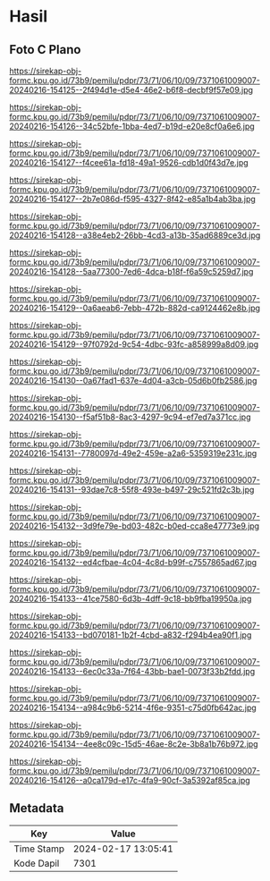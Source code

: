 # Hasil

## Foto C Plano

https://sirekap-obj-formc.kpu.go.id/73b9/pemilu/pdpr/73/71/06/10/09/7371061009007-20240216-154125--2f494d1e-d5e4-46e2-b6f8-decbf9f57e09.jpg

https://sirekap-obj-formc.kpu.go.id/73b9/pemilu/pdpr/73/71/06/10/09/7371061009007-20240216-154126--34c52bfe-1bba-4ed7-b19d-e20e8cf0a6e6.jpg

https://sirekap-obj-formc.kpu.go.id/73b9/pemilu/pdpr/73/71/06/10/09/7371061009007-20240216-154127--f4cee61a-fd18-49a1-9526-cdb1d0f43d7e.jpg

https://sirekap-obj-formc.kpu.go.id/73b9/pemilu/pdpr/73/71/06/10/09/7371061009007-20240216-154127--2b7e086d-f595-4327-8f42-e85a1b4ab3ba.jpg

https://sirekap-obj-formc.kpu.go.id/73b9/pemilu/pdpr/73/71/06/10/09/7371061009007-20240216-154128--a38e4eb2-26bb-4cd3-a13b-35ad6889ce3d.jpg

https://sirekap-obj-formc.kpu.go.id/73b9/pemilu/pdpr/73/71/06/10/09/7371061009007-20240216-154128--5aa77300-7ed6-4dca-b18f-f6a59c5259d7.jpg

https://sirekap-obj-formc.kpu.go.id/73b9/pemilu/pdpr/73/71/06/10/09/7371061009007-20240216-154129--0a6aeab6-7ebb-472b-882d-ca9124462e8b.jpg

https://sirekap-obj-formc.kpu.go.id/73b9/pemilu/pdpr/73/71/06/10/09/7371061009007-20240216-154129--97f0792d-9c54-4dbc-93fc-a858999a8d09.jpg

https://sirekap-obj-formc.kpu.go.id/73b9/pemilu/pdpr/73/71/06/10/09/7371061009007-20240216-154130--0a67fad1-637e-4d04-a3cb-05d6b0fb2586.jpg

https://sirekap-obj-formc.kpu.go.id/73b9/pemilu/pdpr/73/71/06/10/09/7371061009007-20240216-154130--f5af51b8-8ac3-4297-9c94-ef7ed7a371cc.jpg

https://sirekap-obj-formc.kpu.go.id/73b9/pemilu/pdpr/73/71/06/10/09/7371061009007-20240216-154131--7780097d-49e2-459e-a2a6-5359319e231c.jpg

https://sirekap-obj-formc.kpu.go.id/73b9/pemilu/pdpr/73/71/06/10/09/7371061009007-20240216-154131--93dae7c8-55f8-493e-b497-29c521fd2c3b.jpg

https://sirekap-obj-formc.kpu.go.id/73b9/pemilu/pdpr/73/71/06/10/09/7371061009007-20240216-154132--3d9fe79e-bd03-482c-b0ed-cca8e47773e9.jpg

https://sirekap-obj-formc.kpu.go.id/73b9/pemilu/pdpr/73/71/06/10/09/7371061009007-20240216-154132--ed4cfbae-4c04-4c8d-b99f-c7557865ad67.jpg

https://sirekap-obj-formc.kpu.go.id/73b9/pemilu/pdpr/73/71/06/10/09/7371061009007-20240216-154133--41ce7580-6d3b-4dff-9c18-bb9fba19950a.jpg

https://sirekap-obj-formc.kpu.go.id/73b9/pemilu/pdpr/73/71/06/10/09/7371061009007-20240216-154133--bd070181-1b2f-4cbd-a832-f294b4ea90f1.jpg

https://sirekap-obj-formc.kpu.go.id/73b9/pemilu/pdpr/73/71/06/10/09/7371061009007-20240216-154133--6ec0c33a-7f64-43bb-bae1-0073f33b2fdd.jpg

https://sirekap-obj-formc.kpu.go.id/73b9/pemilu/pdpr/73/71/06/10/09/7371061009007-20240216-154134--a984c9b6-5214-4f6e-9351-c75d0fb642ac.jpg

https://sirekap-obj-formc.kpu.go.id/73b9/pemilu/pdpr/73/71/06/10/09/7371061009007-20240216-154134--4ee8c09c-15d5-46ae-8c2e-3b8a1b76b972.jpg

https://sirekap-obj-formc.kpu.go.id/73b9/pemilu/pdpr/73/71/06/10/09/7371061009007-20240216-154126--a0ca179d-e17c-4fa9-90cf-3a5392af85ca.jpg


## Metadata

| Key        | Value               |
| ---------- | ------------------- |
| Time Stamp | 2024-02-17 13:05:41 |
| Kode Dapil | 7301                |



